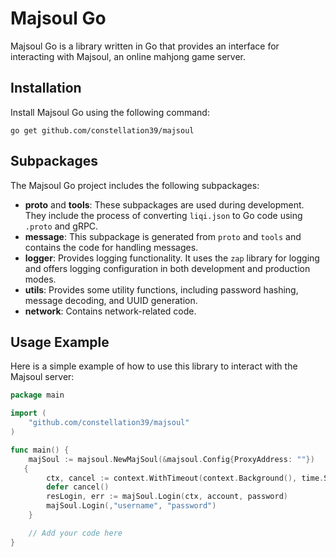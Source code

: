 # Majsoul Go

Majsoul Go is a library written in Go that provides an interface for interacting with Majsoul, an online mahjong game
server.

## Installation

Install Majsoul Go using the following command:

```
go get github.com/constellation39/majsoul
```

## Subpackages

The Majsoul Go project includes the following subpackages:

- **proto** and **tools**: These subpackages are used during development. They include the process of
  converting `liqi.json` to Go code using `.proto` and gRPC.
- **message**: This subpackage is generated from `proto` and `tools` and contains the code for handling messages.
- **logger**: Provides logging functionality. It uses the `zap` library for logging and offers logging configuration in
  both development and production modes.
- **utils**: Provides some utility functions, including password hashing, message decoding, and UUID generation.
- **network**: Contains network-related code.

## Usage Example

Here is a simple example of how to use this library to interact with the Majsoul server:

```go
package main

import (
	"github.com/constellation39/majsoul"
)

func main() {
    majSoul := majsoul.NewMajSoul(&majsoul.Config{ProxyAddress: ""})
   {
        ctx, cancel := context.WithTimeout(context.Background(), time.Second*5)
        defer cancel()
        resLogin, err := majSoul.Login(ctx, account, password)
        majSoul.Login(,"username", "password")
    }

	// Add your code here
}
```